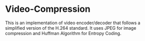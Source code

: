 # Video-Compression
This is an implementation of video encoder/decoder that follows a simplified version of the H.264 standard. It uses JPEG for image compression and Huffman Algorithm for Entropy Coding.
